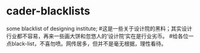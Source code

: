 # cader-blacklists
some blacklist of designing institute; 
#这是一些关于设计院的黑料；其实设计行业都不容易，再来一些画大饼和忽悠人的‘设计院’实在是行业劣币。 
#给各位一点black-list，不喜勿喷。网传居多，但并不是毫无根据，理性看待。
